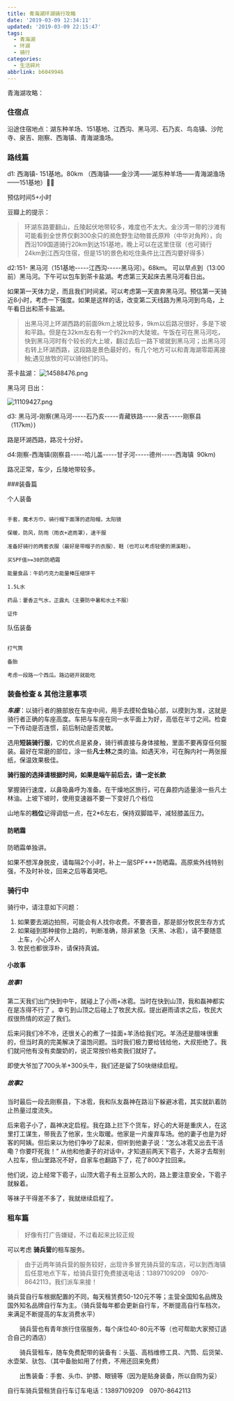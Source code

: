 ```yaml
---
title: 青海湖环湖骑行攻略
date: '2019-03-09 12:34:11'
updated: '2019-03-09 22:15:47'
tags:
  - 青海湖
  - 环湖
  - 骑行
categories:
  - 生活碎片
abbrlink: b6049946
---
```

青海湖攻略：

### 住宿点

沿途住宿地点：湖东种羊场、151基地、江西沟、黑马河、石乃亥、鸟岛镇、沙陀寺、泉吉、刚察、西海镇、青海湖渔场。

### 路线篇

d1: 西海镇- 151基地。80km （西海镇——金沙湾——湖东种羊场——青海湖渔场——151基地）

预估时间5+小时

豆瓣上的提示：

>环湖东路要翻山，丘陵起伏地带较多，难度也不太大。金沙湾一带的沙滩有可能看到全世界仅剩300余只的濒危野生动物普氏原羚（中华对角羚），向西沿109国道骑行20km到达151基地，晚上可以在这里住宿（也可骑行24km到江西沟住宿，但是151的景色和吃住条件比江西沟要好得多）

  

d2:151- 黑马河（151基地-----江西沟-----黑马河）。68km。 可以早点到（13:00前）黑马河。下午可以包车到茶卡盐湖。考虑第三天起床去黑马河看日出。

如果第一天体力足，而且我们时间紧。可以考虑第一天直奔黑马河。预估第一天骑近8小时，考虑一下强度。如果是这样的话，改变第二天线路为黑马河到鸟岛，上午看日出和茶卡盐湖。

>出黑马河上环湖西路的前面9km上坡比较多，9km以后路况很好，多是下坡和平路。但是在32km左右有一个约2km的大陡坡。午饭在可在黑马河吃，快到黑马河时有个较长的大上坡，翻过去后一路下坡就到黑马河；出黑马河右转上环湖西路，这段路是景色最好的，有几个地方可以和青海湖零距离接触;遇见放牧的可以骑他们的马。

  

茶卡盐湖：
![14588476.png](https://img.hacpai.com/file/2019/03/14588476-8460f59e.png)




黑马河 日出：

![11109427.png](https://img.hacpai.com/file/2019/03/11109427-4ef79a6e.png)




d3: 黑马河-刚察(黑马河-----石乃亥-----青藏铁路-----泉吉-----刚察县（117km）)

路是环湖西路，路况十分好。

  

d4:刚察-西海镇(刚察县-----哈儿盖-----甘子河-----德州-----西海镇  90km)

路况正常，车少，丘陵地带较多。

  

###装备篇

个人装备

```

手套，魔术方巾，骑行帽下面薄的遮阳帽，太阳镜

保暖，防风，防雨（雨衣+遮雨罩），速干服

准备好骑行的两套衣服（最好是带帽子的衣服）、鞋（也可以考虑轻便的溯溪鞋）。

买SPF值>=30的防晒霜

能量食品：牛奶巧克力能量棒压缩饼干

1.5L水

药品：藿香正气水，正露丸（主要防中暑和水土不服）

证件

```

队伍装备

```

打气筒

备胎

考虑一段路一个西瓜。路边砸开就能吃  

```

  

### 装备检查 & 其他注意事项

***车座***：以骑行者的腋部放在车座中间，用手去摸轮盘轴心部，以摸到为准，这就是骑行者正确的车座高度。车把与车座在同一水平面上为好，高低在半寸之间。检查一下传动是否连惯，前后制动是否灵敏。

  

选用**短装骑行服**，它的优点是紧身，骑行裤直接与身体接触，里面不要再穿任何服装。最好在常磨的部位，涂一些**凡士林**之类的油。如遇天冷，可在胸内衬一两张报纸，保温效果极佳。

**骑行服的选择请根据时间，如果是端午前后去，请一定长款**

  
掌握骑行速度，以鼻吸鼻呼为准备。在干燥地区旅行，可在鼻腔内适量涂一些凡士林油。上坡下坡时，使用变速器不要一下变好几个档位

  

山地车的**档位**记得调低一点，在2*6左右，保持双脚踏平，减轻膝盖压力。

#### 防晒霜
防晒霜单独讲。

如果不想浑身脱皮，请每隔2个小时，补上一层SPF+++防晒霜。高原紫外线特别强，不及时补妆，回来之后等着哭吧。

### 骑行中
骑行中，请注意如下问题：

1. 如果要去湖边拍照，可能会有人找你收费。不要吝啬，那是部分牧民生存方式
2. 如果碰到那种接你上路的，判断准确，除非紧急（天黑、冰雹），请不要随意上车，小心坏人
3. 牧民也都很淳朴，请保持真诚。

#### 小故事
##### 故事1
第二天我们出门快到中午，就碰上了小雨+冰雹。当时在快到山顶，我和磊神都实在是冻得不行了 。幸亏到山顶之后碰上了牧民大叔。提出避雨请求之后，牧民大叔很热情的欢迎了我们。

后来问我们冷不冷，还很关心的煮了一挂面+羊汤给我们吃。羊汤还是膻味很重的，但当时真的完美解决了温饱问题。当时我们极力要给钱给他，大叔拒绝了。我们就问他有没有卖酸奶的，说正常按价格卖我们就好了。

即使大爷加了700头羊+300头牛，我们还是留了50块继续启程。


##### 故事2
当时最后一段去刚察县，下冰雹，我和队友磊神在路沿下躲避冰雹，其实就趴着防止热量过度流失。

后来雹子小了，磊神决定启程。我在路上拦下个货车，好心的大哥是重庆人，在这里打工谋生，带我去了他家，生火取暖。他家是一片废弃车场。他的妻子也是为好客的阿姨。但后来以为他们争吵了起来，但听到他妻子说：“怎么冰雹又出去干活嘞？你要吓死我！” 从他和他妻子的对话中，才知道前两天下雹子，大哥才去帮别人拉车，但山里路况不好，自家车也翻路下了，花了800才拉回来。

他们说，边上经常下雹子，山顶大雹子有土豆那么大的，路上要注意安全，下雹子就躲着。

等袜子干得差不多了，我就继续启程了。
  

### 租车篇

  

> 好像有打广告嫌疑，不过看起来比较正规

  

可以考虑 **骑兵营**的租车服务。


>由于近两年骑兵营的服务较好，出现许多冒充骑兵营的车店，可以到西海镇后任意地点下车，给骑兵营打免费接送电话：13897109209　0970-8642113，我们派车来接！

  

骑兵营自行车根据配置的不同，每天租赁费50-120元不等；主营全国知名品牌及国外知名品牌自行车为主。（骑兵营每年都会更新自行车，不断提高自行车档次，来满足不断提高的车友消费水平）

　　骑兵营也有青年旅行住宿服务，每个床位40-80元不等（也可帮助大家预订适合自己的酒店）

　　骑兵营租车，随车免费配带的装备有：头盔、高档维修工具、汽筒、后货架、水壶架、驮包、（其中备胎如用了付费，不用还回来免费）

　　出售装备：手套、头巾、护膝、眼镜等（因为是贴身装备，所以自购为妥）

自行车骑兵营租赁自行车订车电话：13897109209　0970-8642113